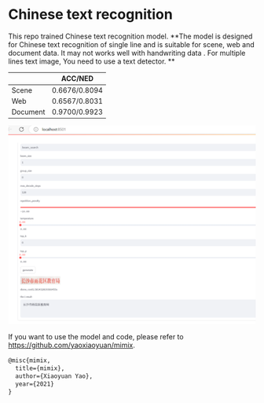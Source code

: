 # Chinese text recognition

This repo trained Chinese text recognition model\. **The model is designed for Chinese text recognition of single line and is suitable for scene, web and document data. It may not works well with handwriting data . For multiple lines text image, You need to use a text detector. **

|          | ACC/NED       |
| -------- | ------------- |
| Scene    | 0.6676/0.8094 |
| Web      | 0.6567/0.8031 |
| Document | 0.9700/0.9923 |

![image](pic/streamlit.png)

If you want to use the model and code, please refer to https://github.com/yaoxiaoyuan/mimix.

```
@misc{mimix,
  title={mimix},
  author={Xiaoyuan Yao},
  year={2021}
}
```

